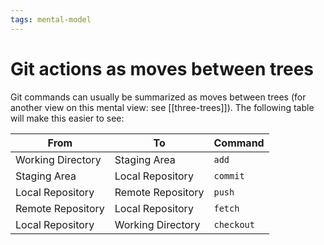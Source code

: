 ```yaml
---
tags: mental-model
---
```


# Git actions as moves between trees
Git commands can usually be summarized as moves between trees (for another view on this mental view: see [[three-trees]]). The following table will make this easier to see:

|From             |To               |Command    |
|-----------------|-----------------|-----------|
|Working Directory|Staging Area     |`add`      |
|Staging Area     |Local Repository |`commit`   |
|Local Repository |Remote Repository|`push`     |
|Remote Repository|Local Repository |`fetch`    |
|Local Repository |Working Directory|`checkout` |
